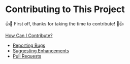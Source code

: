 # Contributing to This Project

:+1::tada: First off, thanks for taking the time to contribute! :tada::+1:

[How Can I Contribute?](#how-can-i-contribute)
  * [Reporting Bugs](#reporting-bugs)
  * [Suggesting Enhancements](#suggesting-enhancements)
  * [Pull Requests](#pull-requests)
